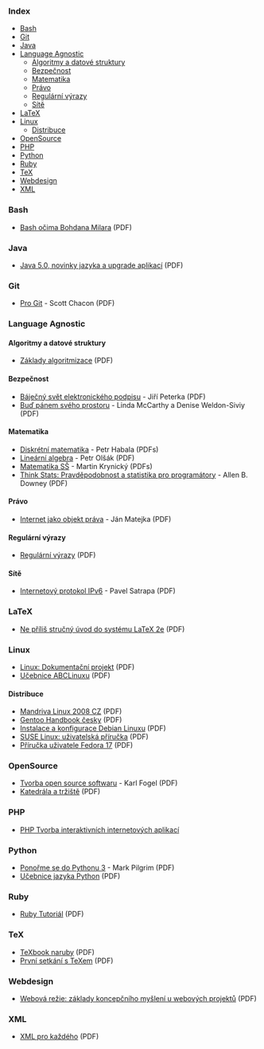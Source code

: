 ### Index
* [Bash](#bash)
* [Git](#git)
* [Java](#java)
* [Language Agnostic](#language-agnostic)
    * [Algoritmy a datové struktury](#algoritmy-a-datove-struktury)
    * [Bezpečnost](#bezpecnost)
    * [Matematika](#matematika)
    * [Právo](#pravo)
    * [Regulární výrazy](#regularni-vyrazy)
    * [Sítě](#site)
* [LaTeX](#latex)
* [Linux](#linux)
    * [Distribuce](#distribuce)
* [OpenSource](#opensource)
* [PHP](#php)
* [Python](#python)
* [Ruby](#ruby)
* [TeX](#tex)
* [Webdesign](#webdesign)
* [XML](#xml)


### Bash
* [Bash očima Bohdana Milara](http://www.root.cz/knihy/bash-ocima-bohdana-milara/stahnout/980/) (PDF)


### Java
* [Java 5.0, novinky jazyka a upgrade aplikací](http://www.root.cz/knihy/java-5-0-novinky-jazyka-a-upgrade-aplikaci/stahnout/1037/) (PDF)


### Git
* [Pro Git](https://knihy.nic.cz/) - Scott Chacon (PDF)


### Language Agnostic
#### Algoritmy a datové struktury
* [Základy algoritmizace](http://www.root.cz/knihy/zaklady-algoritmizace/stahnout/950/) (PDF)


#### Bezpečnost
* [Báječný svět elektronického podpisu](https://knihy.nic.cz/) - Jiří Peterka (PDF)
* [Buď pánem svého prostoru](https://knihy.nic.cz/) - Linda McCarthy a Denise Weldon-Siviy (PDF)


#### Matematika
* [Diskrétní matematika](http://math.feld.cvut.cz/habala/teaching/dma.htm) - Petr Habala (PDFs)
* [Lineární algebra](ftp://math.feld.cvut.cz/pub/olsak/linal/linal.pdf) - Petr Olšák (PDF)
* [Matematika SŠ](http://www.realisticky.cz/ucebnice.php?id=3) - Martin Krynický (PDFs)
* [Think Stats: Pravděpodobnost a statistika pro programátory](http://eknihy.knihovna.cz/kniha/think-stats-pravdepodobnost-a-statistika-pro-programatory) - Allen B. Downey (PDF)


#### Právo
* [Internet jako objekt práva](https://knihy.nic.cz/) - Ján Matejka (PDF)


#### Regulární výrazy
* [Regulární výrazy](http://www.root.cz/knihy/regularni-vyrazy/) (PDF)


#### Sítě
* [Internetový protokol IPv6](https://knihy.nic.cz/) - Pavel Satrapa (PDF)


### LaTeX
* [Ne příliš stručný úvod do systému LaTeX 2e](http://www.root.cz/knihy/ne-prilis-strucny-uvod-do-systemu-latex-2e/) (PDF)


### Linux
* [Linux: Dokumentační projekt](http://www.root.cz/knihy/linux-dokumentacni-projekt/) (PDF)
* [Učebnice ABCLinuxu](http://www.root.cz/knihy/ucebnice-abclinuxu/) (PDF)


#### Distribuce
* [Mandriva Linux 2008 CZ](http://www.root.cz/knihy/mandriva-linux-2008-cz/) (PDF)
* [Gentoo Handbook česky](http://www.root.cz/knihy/gentoo-handbook-cesky/) (PDF)
* [Instalace a konfigurace Debian Linuxu](http://www.root.cz/knihy/instalace-a-konfigurace-debian-linuxu/) (PDF)
* [SUSE Linux: uživatelská příručka](http://www.root.cz/knihy/suse-linux-uzivatelska-prirucka/) (PDF)
* [Příručka uživatele Fedora 17](http://www.root.cz/knihy/prirucka-uzivatele-fedora-17/) (PDF)


### OpenSource
* [Tvorba open source softwaru](https://knihy.nic.cz/) - Karl Fogel (PDF)
* [Katedrála a tržiště](http://www.root.cz/knihy/katedrala-a-trziste/) (PDF)

### PHP
* [PHP Tvorba interaktivních internetových aplikací](http://www.kosek.cz/php/php-tvorba-interaktivnich-internetovych-aplikaci.pdf)

### Python
* [Ponořme se do Pythonu 3](https://knihy.nic.cz/) - Mark Pilgrim (PDF)
* [Učebnice jazyka Python](http://www.root.cz/knihy/ucebnice-jazyka-python/stahnout/920/) (PDF)


### Ruby
* [Ruby Tutoriál](http://www.root.cz/knihy/ruby-tutorial/stahnout/924/) (PDF)


### TeX
* [TeXbook naruby](http://www.root.cz/knihy/texbook-naruby/) (PDF)
* [První setkání s TeXem](http://www.root.cz/knihy/prvni-setkani-s-texem/) (PDF)


### Webdesign
* [Webová režie: základy koncepčního myšlení u webových projektů](http://www.root.cz/knihy/webova-rezie-zaklady-koncepcniho-mysleni-u-webovych-projektu/) (PDF)


### XML
* [XML pro každého](http://www.root.cz/knihy/xml-pro-kazdeho/) (PDF)
